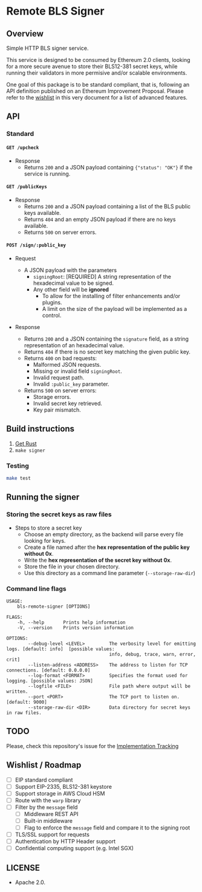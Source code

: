 # Remote BLS Signer

## Overview

Simple HTTP BLS signer service.

This service is designed to be consumed by Ethereum 2.0 clients, looking for a more secure avenue to store their BLS12-381 secret keys, while running their validators in more permisive and/or scalable environments.

One goal of this package is to be standard compliant, that is, following an API definition published on an Ethereum Improvement Proposal. Please refer to the [wishlist](#wishlist--roadmap) in this very document for a list of advanced features.

## API

### Standard

#### `GET /upcheck`

* Response
  * Returns `200` and a JSON payload containing `{"status": "OK"}` if the service is running.

#### `GET /publicKeys`

* Response
  * Returns `200` and a JSON payload containing a list of the BLS public keys available.
  * Returns `404` and an empty JSON payload if there are no keys available.
  * Returns `500` on server errors.

#### `POST /sign/:public_key`

* Request
  * A JSON payload with the parameters
    * `signingRoot`: [REQUIRED] A string representation of the hexadecimal value to be signed.
    * Any other field will be **ignored**
      * To allow for the installing of filter enhancements and/or plugins.
      * A limit on the size of the payload will be implemented as a control.

* Response
  * Returns `200` and a JSON containing the `signature` field, as a string representation of an hexadecimal value.
  * Returns `404` if there is no secret key matching the given public key.
  * Returns `400` on bad requests:
    * Malformed JSON requests.
    * Missing or invalid field `signingRoot`.
    * Invalid request path.
    * Invalid `:public_key` parameter.
  * Returns `500` on server errors:
    * Storage errors.
    * Invalid secret key retrieved.
    * Key pair mismatch.

## Build instructions

1. [Get Rust](https://www.rust-lang.org/learn/get-started)
2. `make signer`

### Testing

```bash
make test
```
## Running the signer

### Storing the secret keys as raw files

* Steps to store a secret key
  * Choose an empty directory, as the backend will parse every file looking for keys.
  * Create a file named after the **hex representation of the public key without 0x**.
  * Write the **hex representation of the secret key without 0x**.
  * Store the file in your chosen directory.
  * Use this directory as a command line parameter (`--storage-raw-dir`)

### Command line flags

```
USAGE:
    bls-remote-signer [OPTIONS]

FLAGS:
    -h, --help       Prints help information
    -V, --version    Prints version information

OPTIONS:
        --debug-level <LEVEL>         The verbosity level for emitting logs. [default: info]  [possible values:
                                      info, debug, trace, warn, error, crit]
        --listen-address <ADDRESS>    The address to listen for TCP connections. [default: 0.0.0.0]
        --log-format <FORMAT>         Specifies the format used for logging. [possible values: JSON]
        --logfile <FILE>              File path where output will be written.
        --port <PORT>                 The TCP port to listen on. [default: 9000]
        --storage-raw-dir <DIR>       Data directory for secret keys in raw files.
```

## TODO

Please, check this repository's issue for the [Implementation Tracking](https://github.com/sigp/rust-bls-remote-signer/issues/1)

## Wishlist / Roadmap

- [ ] EIP standard compliant
- [ ] Support EIP-2335, BLS12-381 keystore
- [ ] Support storage in AWS Cloud HSM
- [ ] Route with the `warp` library
- [ ] Filter by the `message` field
  - [ ] Middleware REST API
  - [ ] Built-in middleware
  - [ ] Flag to enforce the `message` field and compare it to the signing root
- [ ] TLS/SSL support for requests
- [ ] Authentication by HTTP Header support
- [ ] Confidential computing support (e.g. Intel SGX)

## LICENSE

* Apache 2.0.
